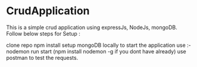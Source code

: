 # CrudApplication
This is a simple crud application using expressJs, NodeJs, mongoDB. 
Follow below steps for Setup :

clone repo
npm install
setup mongoDB locally
to start the application use :- nodemon run start (npm install nodemon -g if you dont have already)
use postman to test the requests.
